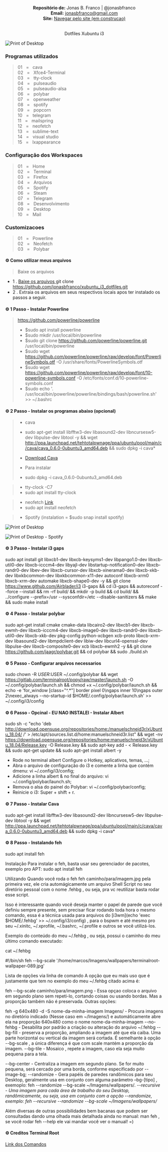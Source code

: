 <p align='center'><b>Repositório de:</b> Jonas B. Franco | @jonasbfranco<br>
<b>Email:</b> <a href='mailto:jonasbfranco@gmail.com'>jonasbfranco@gmail.com</a><br>
<b>Site:</b> <a href='https://jonasbfranco.github.io/'>Navegar pelo site (em construcao)</a></p>

<p align='center'><br> Dotfiles Xubuntu i3 </p>

![Print of Desktop](https://raw.github.com/jonasbfranco/xubuntu_i3_dotfiles/master/desktop.png)

### Programas utilizados
> 01&nbsp;&nbsp;&nbsp;=&nbsp;&nbsp;&nbsp;cava  
> 02&nbsp;&nbsp;&nbsp;=&nbsp;&nbsp;&nbsp;Xfce4-Terminal  
> 03&nbsp;&nbsp;&nbsp;=&nbsp;&nbsp;&nbsp;tty-clock  
> 04&nbsp;&nbsp;&nbsp;=&nbsp;&nbsp;&nbsp;pulseaudio  
> 05&nbsp;&nbsp;&nbsp;=&nbsp;&nbsp;&nbsp;pulseaudio-alsa  
> 06&nbsp;&nbsp;&nbsp;=&nbsp;&nbsp;&nbsp;polybar  
> 07&nbsp;&nbsp;&nbsp;=&nbsp;&nbsp;&nbsp;openweather  
> 08&nbsp;&nbsp;&nbsp;=&nbsp;&nbsp;&nbsp;spotify  
> 09&nbsp;&nbsp;&nbsp;=&nbsp;&nbsp;&nbsp;popcorn  
> 10&nbsp;&nbsp;&nbsp;=&nbsp;&nbsp;&nbsp;telegram  
> 11&nbsp;&nbsp;&nbsp;=&nbsp;&nbsp;&nbsp;mailspring  
> 12&nbsp;&nbsp;&nbsp;=&nbsp;&nbsp;&nbsp;neofetch   
> 13&nbsp;&nbsp;&nbsp;=&nbsp;&nbsp;&nbsp;sublime-text  
> 14&nbsp;&nbsp;&nbsp;=&nbsp;&nbsp;&nbsp;visual studio  
> 15&nbsp;&nbsp;&nbsp;=&nbsp;&nbsp;&nbsp;lxappearance



### Configuração dos Workspaces
> 01&nbsp;&nbsp;&nbsp;=&nbsp;&nbsp;&nbsp;Home  
> 02&nbsp;&nbsp;&nbsp;=&nbsp;&nbsp;&nbsp;Terminal  
> 03&nbsp;&nbsp;&nbsp;=&nbsp;&nbsp;&nbsp;Firefox    
> 04&nbsp;&nbsp;&nbsp;=&nbsp;&nbsp;&nbsp;Arquivos    
> 05&nbsp;&nbsp;&nbsp;=&nbsp;&nbsp;&nbsp;Spotify    
> 06&nbsp;&nbsp;&nbsp;=&nbsp;&nbsp;&nbsp;Steam    
> 07&nbsp;&nbsp;&nbsp;=&nbsp;&nbsp;&nbsp;Telegram    
> 08&nbsp;&nbsp;&nbsp;=&nbsp;&nbsp;&nbsp;Desenvolvimento       
> 09&nbsp;&nbsp;&nbsp;=&nbsp;&nbsp;&nbsp;Desktop     
> 10&nbsp;&nbsp;&nbsp;=&nbsp;&nbsp;&nbsp;Mail     


### Customizacoes
> 01&nbsp;&nbsp;&nbsp;=&nbsp;&nbsp;&nbsp;Powerline  
> 02&nbsp;&nbsp;&nbsp;=&nbsp;&nbsp;&nbsp;Neofetch  
> 03&nbsp;&nbsp;&nbsp;=&nbsp;&nbsp;&nbsp;Polybar  


#### ⚙ Como utilizar meus arquivos 
> Baixe os arquivos 
* 1 . [Baixe os arquivos ](https://github.com/jonasbfranco/xubuntu_i3_dotfiles.git) git clone https://github.com/jonasbfranco/xubuntu_i3_dotfiles.git   
* 2 . Extraia os arquivos em seus respectivos locais apos ter instalado os passos a seguir.



#### ⚙ 1 Passo - Instalar Powerline
> https://github.com/powerline/powerline  
> * $sudo apt install powerline  
> * $sudo mkdir /usr/local/bin/powerline  
> * $sudo git clone https://github.com/powerline/powerline.git /usr/local/bin/powerline  
> * $sudo wget https://github.com/powerline/powerline/raw/develop/font/PowerlineSymbols.otf -O /usr/share/fonts/PowerlineSymbols.otf  
> * $sudo wget https://github.com/powerline/powerline/raw/develop/font/10-powerline-symbols.conf -O /etc/fonts/conf.d/10-powerline-symbols.conf  
> * $sudo echo '. /usr/local/bin/powerline/powerline/bindings/bash/powerline.sh' >> ~/.bashrc  


#### ⚙ 2 Passo - Instalar os programas abaixo (opcional)

> * cava
> * sudo apt-get install libfftw3-dev libasound2-dev libncursesw5-dev libpulse-dev libtool -y && wget  http://ppa.launchpad.net/tehtotalpwnage/ppa/ubuntu/pool/main/c/cava/cava_0.6.0-0ubuntu3_amd64.deb && sudo dpkg -i cava*
> 
> * [Download Cava](https://github.com/jonasbfranco/xubuntu_i3_dotfiles/raw/master/programas/cava_0.6.0-0ubuntu3_amd64.deb)
> 
> * Para instalar
> * sudo dpkg -i cava_0.6.0-0ubuntu3_amd64.deb

> * tty-clock -C7
> * sudo apt install tty-clock
 
> * neofetch [Link](https://github.com/dylanaraps/neofetch)
> * sudo apt install neofetch

> * Spotify (instalation = $sudo snap install spotify)


![Print of Desktop](https://raw.github.com/jonasbfranco/xubuntu_i3_dotfiles/master/desktop.png)

![Print of Desktop - Spotify](https://raw.github.com/jonasbfranco/xubuntu_i3_dotfiles/master/spotify.png)



#### ⚙ 3 Passo - Instalar i3 gaps

sudo apt install git libxcb1-dev libxcb-keysyms1-dev libpango1.0-dev libxcb-util0-dev libxcb-icccm4-dev libyajl-dev libstartup-notification0-dev libxcb-randr0-dev libev-dev libxcb-cursor-dev libxcb-xinerama0-dev libxcb-xkb-dev libxkbcommon-dev libxkbcommon-x11-dev autoconf libxcb-xrm0 libxcb-xrm-dev automake libxcb-shape0-dev -y && git clone https://www.github.com/Airblader/i3 i3-gaps && cd i3-gaps && autoreconf --force --install && rm -rf build/ && mkdir -p build && cd build/ && ../configure --prefix=/usr --sysconfdir=/etc --disable-sanitizers && make && sudo make install
>

#### ⚙ 4 Passo - Instalar polybar

sudo apt-get install cmake cmake-data libcairo2-dev libxcb1-dev libxcb-ewmh-dev libxcb-icccm4-dev libxcb-image0-dev libxcb-randr0-dev libxcb-util0-dev libxcb-xkb-dev pkg-config python-xcbgen xcb-proto libxcb-xrm-dev libasound2-dev libmpdclient-dev libiw-dev libcurl4-openssl-dev libpulse-dev libxcb-composite0-dev xcb libxcb-ewmh2 -y && git clone https://github.com/jaagr/polybar.git && cd polybar && sudo ./build.sh


#### ⚙ 5 Passo - Configurar arquivos necessarios

sudo chown -R $USER:$USER ~/.config/polybar && wget https://gitlab.com/terminalroot/popy/raw/master/launch.sh -O ~/.config/polybar/launch.sh && chmod +x ~/.config/polybar/launch.sh && echo -e 'for_window [class="^.*"] border pixel 0\ngaps inner 10\ngaps outer 2\nexec_always --no-startup-id $HOME/.config/polybar/launch.sh' >> ~/.config/i3/config


#### ⚙ 6 Passo - Opcinal - EU NAO INSTALEI - Instalar Albert

sudo sh -c "echo 'deb http://download.opensuse.org/repositories/home:/manuelschneid3r/xUbuntu_18.04/ /' > /etc/apt/sources.list.d/home:manuelschneid3r.list" && wget -nv https://download.opensuse.org/repositories/home:manuelschneid3r/xUbuntu_18.04/Release.key -O Release.key && sudo apt-key add - < Release.key && sudo apt-get update && sudo apt-get install albert -y

* Rode no terminal albert Configure o Hotkey, aplicativos, temas, …;
* Abra o arquivo de configuração do i3 e comente a linha que contém dmenu: vi ~/.config/i3/config;
* Adicione a linha albert & no final do arquivo: vi ~/.config/polybar/launch.sh;
* Remova o alsa do painel do Polybar: vi ~/.config/polybar/config;
* Reinicie o i3: Super + shift + r.


#### ⚙ 7 Passo - Instalar Cava

sudo apt-get install libfftw3-dev libasound2-dev libncursesw5-dev libpulse-dev libtool -y && wget http://ppa.launchpad.net/tehtotalpwnage/ppa/ubuntu/pool/main/c/cava/cava_0.6.0-0ubuntu3_amd64.deb && sudo dpkg -i cava*



#### ⚙ 8 Passo - Instalando feh

sudo apt install feh

Instalação
Para instalar o feh, basta usar seu gerenciador de pacotes, exemplo pro APT: sudo apt install feh

Utilizando
Quando você roda o feh feh caminho/para/imagem.jpg pela primeira vez, ele cria automágicamente um arquivo Shell Script no seu diretório pessoal com o nome .fehbg , ou seja, pra vc reutilizar basta rodar esse script.

Isso é interessante quando você deseja manter o papel de parede que você definiu sempre presente, sem precisar ficar rodando toda hora o mesmo comando, essa é a técnica usada para arquivos do [i3wm](echo 'exec $HOME/.fehbg' >> ~/.config/i3/config) , para o bspwm e até mesmo pro seu ~/.xinitc, ~/.xprofile, ~/.bashrc, ~/.profile e outros se você utilizá-los.


Exemplo do conteúdo do meu ~/.fehbg , ou seja, possui o caminho do meu último comando executado:

cat ~/.fehbg

#!/bin/sh
feh --bg-scale '/home/marcos/Imagens/wallpapers/terminalroot-wallpaper-089.jpg'

Lista de opções via linha de comando
A opção que eu mais uso que é justamente que tem no exemplo do meu ~/.fehbg citado acima é:

feh --bg-scale caminho/para/imagem.png - Essa opçao coloca o arquivo em segundo plano sem repeti-lo, cortando coisas ou usando bordas. Mas a proporção também não é preservada.
Outras opções:

feh -g 640x480 -d -S nome-da-minha-imagem Imagens/ - Procura imagens no diretório indicado (Nesse caso em ~/Imagens/) e automáticamente abre ela na proporção 640x480 como o nome nome-da-minha-imagem
--no-fehbg - Desabilita por padrão a criação ou alteração do arquivo ~/.fehbg
--bg-fill - preserva a proporção, ampliando a imagem até que ela caiba. Uma parte horizontal ou vertical da imagem será cortada. É semelhante à opção --bg-scale , a única diferença é que com scale mantém a proporção da imagem.
--bg-tile - Mosaico , repete a imagem, caso ela seja muito pequena para a tela.

 
--bg-center - Centraliza a imagem em segundo plano. Se for muito pequena, será cercado por uma borda, conforme especificado por --image-bg;
--randomize - Gera papéis de paredes randômicos para seu Desktop, geralmente usa em conjunto com alguma parâmetro –bg-[tipo] , exemoplo: feh --randomize --bg-scale ~/Imagens/wallpapers/*.
--recursive - Uma imagem para cada área de trabalho do seu Desktop, randômicamente, ou seja, usa em conjunto com a opção --randomize, exemplo: feh --recursive --randomize --bg-scale ~/Imagens/wallpapers/*

Além diversas de outras possibilidades bem bacanas que podem ser consultadas dando uma olhada mais detalhada ainda no manual: man feh , se você rodar feh --help ele vai mandar você ver o manual! =)






#### ⚙ Creditos Terminal Root
[Link dos Comandos](https://terminalroot.com.br/2019/01/ubuntu-i3gaps-albert-cava-polybar.html "Site Terminal Root")



